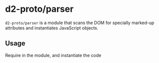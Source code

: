 # d2-proto/parser

``d2-proto/parser`` is a module that scans the DOM for specially marked-up attributes and instantiates JavaScript
objects.

## Usage

Require in the module, and instantiate the code